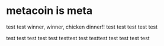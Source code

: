 # metacoin is meta

test
test
winner, winner, chicken dinner!!
test
test
test
test
test

test
test
test
test
test
testtest
test
testtest
test
test
test
test

